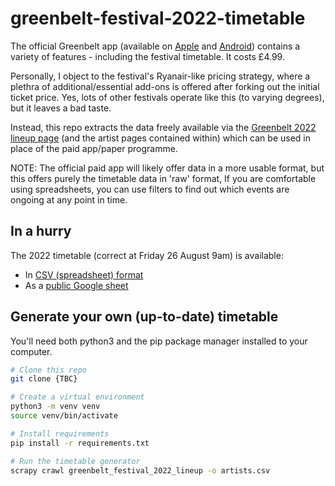 # greenbelt-festival-2022-timetable

The official Greenbelt app (available on [Apple](https://apps.apple.com/uk/app/greenbelt-festival/id1638195123) and [Android](https://play.google.com/store/apps/details?id=com.greenbeltfestivals.boma)) contains a variety of features - including the festival timetable.  It costs £4.99.

Personally, I object to the festival's Ryanair-like pricing strategy, where a plethra of additional/essential add-ons is offered after forking out the initial ticket price. Yes, lots of other festivals operate like this (to varying degrees), but it leaves a bad taste.

Instead, this repo extracts the data freely available via the [Greenbelt 2022 lineup page](https://www.greenbelt.org.uk/2022-lineup/) (and the artist pages contained within) which can be used in place of the paid app/paper programme.

NOTE: The official paid app will likely offer data in a more usable format, but this offers purely the timetable data in 'raw' format,  If you are comfortable using spreadsheets, you can use filters to find out which events are ongoing at any point in time.

## In a hurry

The 2022 timetable (correct at Friday 26 August 9am) is available:
- In [CSV (spreadsheet) format](https://github.com/dalepotter/greenbelt-festival-2022-timetable/raw/master/timetable.csv)
- As a [public Google sheet](https://docs.google.com/spreadsheets/d/1jUHMsrpruco1IJIwpW68lJyLOvZu-2v2oWlW5cddoUs/edit?usp=sharing)

## Generate your own (up-to-date) timetable

You'll need both python3 and the pip package manager installed to your computer.

```bash
# Clone this repo
git clone {TBC}

# Create a virtual environment
python3 -m venv venv
source venv/bin/activate

# Install requirements
pip install -r requirements.txt

# Run the timetable generator
scrapy crawl greenbelt_festival_2022_lineup -o artists.csv
```
